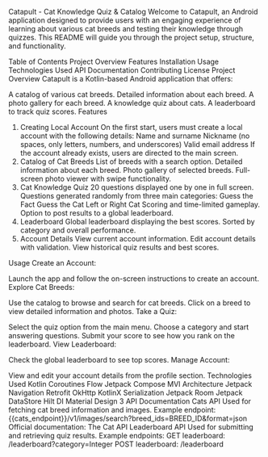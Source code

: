 Catapult - Cat Knowledge Quiz & Catalog
Welcome to Catapult, an Android application designed to provide users with an engaging experience of learning about various cat breeds and testing their knowledge through quizzes. This README will guide you through the project setup, structure, and functionality.

Table of Contents
Project Overview
Features
Installation
Usage
Technologies Used
API Documentation
Contributing
License
Project Overview
Catapult is a Kotlin-based Android application that offers:

A catalog of various cat breeds.
Detailed information about each breed.
A photo gallery for each breed.
A knowledge quiz about cats.
A leaderboard to track quiz scores.
Features
1. Creating Local Account
On the first start, users must create a local account with the following details:
Name and surname
Nickname (no spaces, only letters, numbers, and underscores)
Valid email address
If the account already exists, users are directed to the main screen.
2. Catalog of Cat Breeds
List of breeds with a search option.
Detailed information about each breed.
Photo gallery of selected breeds.
Full-screen photo viewer with swipe functionality.
3. Cat Knowledge Quiz
20 questions displayed one by one in full screen.
Questions generated randomly from three main categories:
Guess the Fact
Guess the Cat
Left or Right Cat
Scoring and time-limited gameplay.
Option to post results to a global leaderboard.
4. Leaderboard
Global leaderboard displaying the best scores.
Sorted by category and overall performance.
5. Account Details
View current account information.
Edit account details with validation.
View historical quiz results and best scores.

Usage
Create an Account:

Launch the app and follow the on-screen instructions to create an account.
Explore Cat Breeds:

Use the catalog to browse and search for cat breeds.
Click on a breed to view detailed information and photos.
Take a Quiz:

Select the quiz option from the main menu.
Choose a category and start answering questions.
Submit your score to see how you rank on the leaderboard.
View Leaderboard:

Check the global leaderboard to see top scores.
Manage Account:

View and edit your account details from the profile section.
Technologies Used
Kotlin
Coroutines
Flow
Jetpack Compose
MVI Architecture
Jetpack Navigation
Retrofit
OkHttp
KotlinX Serialization
Jetpack Room
Jetpack DataStore
Hilt DI
Material Design 3
API Documentation
Cats API
Used for fetching cat breed information and images.
Example endpoint: {{cats_endpoint}}/v1/images/search?breed_ids=BREED_ID&format=json
Official documentation: The Cat API
Leaderboard API
Used for submitting and retrieving quiz results.
Example endpoints:
GET leaderboard: /leaderboard?category=Integer
POST leaderboard: /leaderboard
